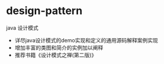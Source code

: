 # design-pattern
java 设计模式
+   详尽java设计模式的demo实现和定义的通用源码解释案例实现
+   增加丰富的类图和简介的实例加以阐释
+   推荐书籍《设计模式之禅(第二版)》

